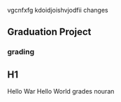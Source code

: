 vgcnfxfg
kdoidjoishvjodfii
changes
## Graduation Project
### grading
## H1
Hello War
Hello World
grades
nouran